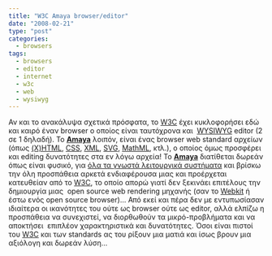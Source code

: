 ```yaml
---
title: "W3C Amaya browser/editor"
date: "2008-02-21"
type: "post"
categories:
  - browsers
tags:
  - browsers
  - editor
  - internet
  - w3c
  - web
  - wysiwyg
---
```


Αν και το ανακάλυψα σχετικά πρόσφατα, το [W3C](http://www.w3.org/ "W3C") έχει κυκλοφορήσει εδώ και καιρό έναν browser ο οποίος είναι ταυτόχρονα και  [WYSIWYG](http://en.wikipedia.org/wiki/WYSIWYG "WYSIWYG at Wikipedia") editor (2 σε 1 δηλαδή). Το [**Amaya**](http://www.w3.org/Amaya/ "W3C Amaya browser/editor") λοιπόν, είναι ένας browser web standard αρχείων (όπως [(X)HTML](http://www.w3.org/TR/xhtml11/ "W3C XHTML documantation"), [CSS](http://www.w3.org/Style/CSS/ "W3C CSS documentation"), [XML](http://www.w3.org/XML/ "W3C XML documentation"), [SVG](http://www.w3.org/Graphics/SVG/ "W3C SVG documentation"), [MathML](http://www.w3.org/Math/ "W3C MathML documentation"), κτλ.), ο οποίος όμως προσφέρει και editing δυνατότητες στα εν λόγω αρχεία! Το [**Amaya**](http://www.w3.org/Amaya/ "W3C Amaya browser/editor") διατίθεται δωρεάν όπως είναι φυσικό, για [όλα τα γνωστά λειτουργικά συστήματα](http://www.w3.org/Amaya/User/BinDist.html "Download Amaya browser/editor") και βρίσκω την όλη προσπάθεια αρκετά ενδιαφέρουσα μιας και προέρχεται κατευθείαν από το [W3C](http://www.w3.org/ "W3C"), το οποίο απορώ γιατί δεν ξεκινάει επιτέλους την δημιουργία μιας  open source web rendering μηχανής (σαν το [Webkit](http://webkit.org/ "Webkit rendering engine") ή έστω ενός open source browser)... Από εκεί και πέρα δεν με εντυπωσίασαν ιδιαίτερα οι ικανότητες του ούτε ως browser ούτε ως editor, αλλά ελπίζω η προσπάθεια να συνεχιστεί, να διορθωθούν τα μικρό-προβλήματα και να αποκτήσει  επιπλέον χαρακτηριστικά και δυνατότητες. Όσοι είναι πιστοί του [W3C](http://www.w3.org/ "W3C") και των standards ας του ρίξουν μια ματιά και ίσως βρουν μια αξιόλογη και δωρεάν λύση...
